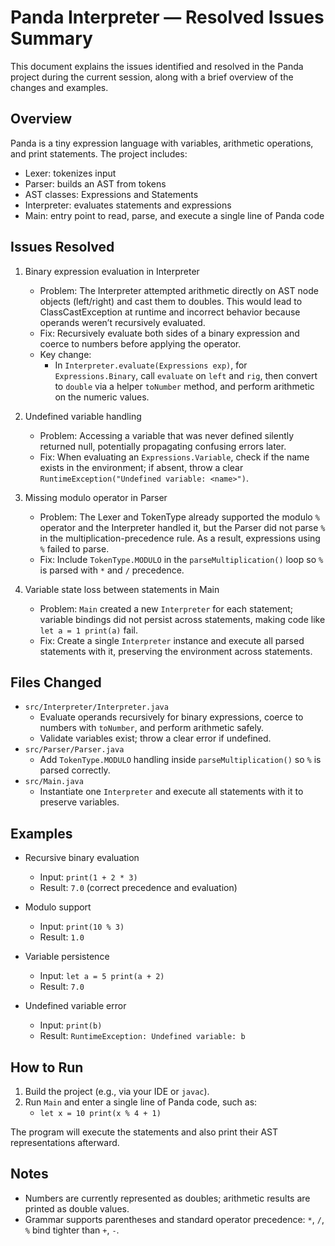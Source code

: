 # Panda Interpreter — Resolved Issues Summary

This document explains the issues identified and resolved in the Panda project during the current session, along with a brief overview of the changes and examples.

## Overview
Panda is a tiny expression language with variables, arithmetic operations, and print statements. The project includes:
- Lexer: tokenizes input
- Parser: builds an AST from tokens
- AST classes: Expressions and Statements
- Interpreter: evaluates statements and expressions
- Main: entry point to read, parse, and execute a single line of Panda code

## Issues Resolved

1. Binary expression evaluation in Interpreter
   - Problem: The Interpreter attempted arithmetic directly on AST node objects (left/right) and cast them to doubles. This would lead to ClassCastException at runtime and incorrect behavior because operands weren’t recursively evaluated.
   - Fix: Recursively evaluate both sides of a binary expression and coerce to numbers before applying the operator.
   - Key change:
     - In `Interpreter.evaluate(Expressions exp)`, for `Expressions.Binary`, call `evaluate` on `left` and `rig`, then convert to `double` via a helper `toNumber` method, and perform arithmetic on the numeric values.

2. Undefined variable handling
   - Problem: Accessing a variable that was never defined silently returned null, potentially propagating confusing errors later.
   - Fix: When evaluating an `Expressions.Variable`, check if the name exists in the environment; if absent, throw a clear `RuntimeException("Undefined variable: <name>")`.

3. Missing modulo operator in Parser
   - Problem: The Lexer and TokenType already supported the modulo `%` operator and the Interpreter handled it, but the Parser did not parse `%` in the multiplication-precedence rule. As a result, expressions using `%` failed to parse.
   - Fix: Include `TokenType.MODULO` in the `parseMultiplication()` loop so `%` is parsed with `*` and `/` precedence.

4. Variable state loss between statements in Main
   - Problem: `Main` created a new `Interpreter` for each statement; variable bindings did not persist across statements, making code like `let a = 1 print(a)` fail.
   - Fix: Create a single `Interpreter` instance and execute all parsed statements with it, preserving the environment across statements.

## Files Changed
- `src/Interpreter/Interpreter.java`
  - Evaluate operands recursively for binary expressions, coerce to numbers with `toNumber`, and perform arithmetic safely.
  - Validate variables exist; throw a clear error if undefined.
- `src/Parser/Parser.java`
  - Add `TokenType.MODULO` handling inside `parseMultiplication()` so `%` is parsed correctly.
- `src/Main.java`
  - Instantiate one `Interpreter` and execute all statements with it to preserve variables.

## Examples

- Recursive binary evaluation
  - Input: `print(1 + 2 * 3)`
  - Result: `7.0` (correct precedence and evaluation)

- Modulo support
  - Input: `print(10 % 3)`
  - Result: `1.0`

- Variable persistence
  - Input: `let a = 5 print(a + 2)`
  - Result: `7.0`

- Undefined variable error
  - Input: `print(b)`
  - Result: `RuntimeException: Undefined variable: b`

## How to Run
1. Build the project (e.g., via your IDE or `javac`).
2. Run `Main` and enter a single line of Panda code, such as:
   - `let x = 10 print(x % 4 + 1)`

The program will execute the statements and also print their AST representations afterward.

## Notes
- Numbers are currently represented as doubles; arithmetic results are printed as double values.
- Grammar supports parentheses and standard operator precedence: `*`, `/`, `%` bind tighter than `+`, `-`.
